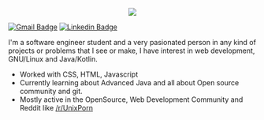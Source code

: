 <p align="center">
  <img src="https://imgur.com/cokKOsO"/>
</p>

[![Gmail Badge](https://img.shields.io/badge/-serranoie99@gmail.com-c14438?style=for-the-badge&logo=Gmail&logoColor=white&link=mailto:serranoie99@gmail.com)](mailto:serranoie99@gmail.com ) [![Linkedin Badge](https://img.shields.io/badge/-serranoie-blue?style=for-the-badge&logo=Linkedin&logoColor=white&link=https://www.linkedin.com/in/serranoie/)](https://www.linkedin.com/in/serranoei/)

I'm a software engineer student and a very pasionated person in any kind of projects or problems that I see or make, I have interest in web development, GNU/Linux and Java/Kotlin.

-  Worked with CSS, HTML, Javascript 
-  Currently learning about Advanced Java and all about Open source community and git.
-  Mostly active in the OpenSource, Web Development Community and Reddit like [/r/UnixPorn](http://reddit.com/r/Unixporn)

